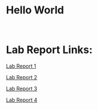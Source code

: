 # Hello World

&nbsp;

# Lab Report Links:
[Lab Report 1](https://joshjppark.github.io/cse15l-lab-reports/lab-report-1-week-2)

[Lab Report 2](https://joshjppark.github.io/cse15l-lab-reports/lab-report-2-week-4)

[Lab Report 3](https://joshjppark.github.io/cse15l-lab-reports/lab-report-3-week-6)

[Lab Report 4](https://joshjppark.github.io/cse15l-lab-reports/lab-report-4-week-8)